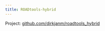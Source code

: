 ```yaml
---
title: ROADtools-hybrid
---
```


Project: [github.com/dirkjanm/roadtools_hybrid](https://github.com/dirkjanm/roadtools_hybrid)
